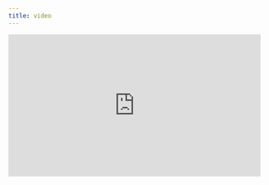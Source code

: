 ```yaml
---
title: video
---
```


<div style="padding:56.25% 0 0 0;position:relative;"><iframe src="https://player.vimeo.com/video/399217894?byline=0&portrait=0" style="position:absolute;top:0;left:0;width:100%;height:100%;" frameborder="0" allow="autoplay; fullscreen" allowfullscreen></iframe></div><script src="https://player.vimeo.com/api/player.js"></script>
